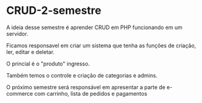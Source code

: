 # CRUD-2-semestre

A ideia desse semestre é aprender CRUD em PHP funcionando em um servidor.

Ficamos responsavel em criar um sistema que tenha as funções de criação, ler, editar e deletar.

O princial é o "produto" ingresso. 

Também temos o controle e criação de categorias e admins.

O próximo semestre será responsável em apresentar a parte de e-commerce com carrinho, lista de pedidos e pagamentos
